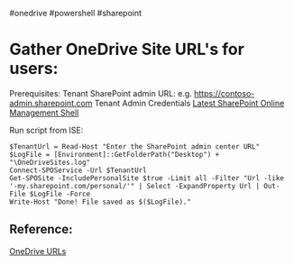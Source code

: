 #onedrive #powershell #sharepoint
# Gather OneDrive Site URL's for users:
Prerequisites: 
Tenant SharePoint admin URL: e.g. https://contoso-admin.sharepoint.com
Tenant Admin Credentials
[Latest SharePoint Online Management Shell](https://www.microsoft.com/en-us/download/details.aspx?id=35588)

Run script from ISE:
```
$TenantUrl = Read-Host "Enter the SharePoint admin center URL"
$LogFile = [Environment]::GetFolderPath("Desktop") + "\OneDriveSites.log"
Connect-SPOService -Url $TenantUrl
Get-SPOSite -IncludePersonalSite $true -Limit all -Filter "Url -like '-my.sharepoint.com/personal/'" | Select -ExpandProperty Url | Out-File $LogFile -Force
Write-Host "Done! File saved as $($LogFile)."
```

## Reference:
[OneDrive URLs](https://learn.microsoft.com/en-us/sharepoint/list-onedrive-urls)